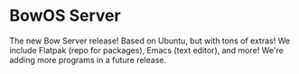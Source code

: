 # BowOS Server
The new Bow Server release! Based on Ubuntu, but with tons of extras! We include Flatpak (repo for packages), Emacs (text editor), and more! We're adding more programs in a future release.
